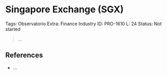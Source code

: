 # Singapore Exchange (SGX)

Tags: Observatorio
Extra: Finance Industry
ID: PRO-1610
L: 24
Status: Not started

> …
> 

## References

- …